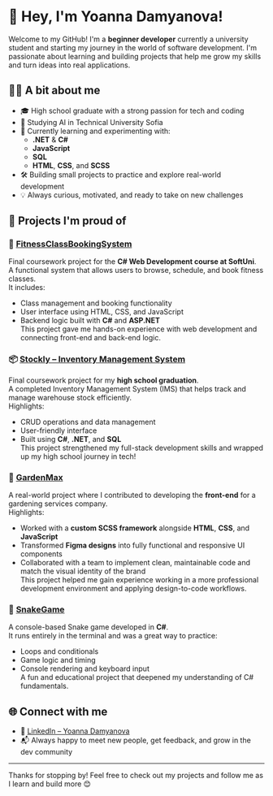 # 👋 Hey, I'm Yoanna Damyanova!

Welcome to my GitHub! I'm a **beginner developer** currently a university student and starting my journey in the world of software development. I'm passionate about learning and building projects that help me grow my skills and turn ideas into real applications.

## 👩‍💻 A bit about me

- 🎓 High school graduate with a strong passion for tech and coding
- 🏫 Studying AI in Technical University Sofia
- 🌱 Currently learning and experimenting with:
  - **.NET** & **C#**
  - **JavaScript**
  - **SQL**
  - **HTML**, **CSS**, and **SCSS**
- 🛠️ Building small projects to practice and explore real-world development
- 💡 Always curious, motivated, and ready to take on new challenges

## 📌 Projects I'm proud of

### 💪 [FitnessClassBookingSystem](https://github.com/yoannaDamyanova/FitnessClassBookingSystem)
Final coursework project for the **C# Web Development course at SoftUni**.  
A functional system that allows users to browse, schedule, and book fitness classes.  
It includes:
- Class management and booking functionality
- User interface using HTML, CSS, and JavaScript
- Backend logic built with **C#** and **ASP.NET**  
This project gave me hands-on experience with web development and connecting front-end and back-end logic.

### 📦 [Stockly – Inventory Management System](https://github.com/yoannaDamyanova/Stockly)
Final coursework project for my **high school graduation**.  
A completed Inventory Management System (IMS) that helps track and manage warehouse stock efficiently.  
Highlights:
- CRUD operations and data management
- User-friendly interface
- Built using **C#**, **.NET**, and **SQL**  
This project strengthened my full-stack development skills and wrapped up my high school journey in tech!

### 🌿 [GardenMax](https://github.com/yoannaDamyanova/GardenMax)
A real-world project where I contributed to developing the **front-end** for a gardening services company.  
Highlights:
- Worked with a **custom SCSS framework** alongside **HTML**, **CSS**, and **JavaScript**
- Transformed **Figma designs** into fully functional and responsive UI components
- Collaborated with a team to implement clean, maintainable code and match the visual identity of the brand  
This project helped me gain experience working in a more professional development environment and applying design-to-code workflows.

### 🐍 [SnakeGame](https://github.com/yoannaDamyanova/SnakeGame)
A console-based Snake game developed in **C#**.  
It runs entirely in the terminal and was a great way to practice:
- Loops and conditionals
- Game logic and timing
- Console rendering and keyboard input  
A fun and educational project that deepened my understanding of C# fundamentals.


## 🌐 Connect with me

- 🔗 [LinkedIn – Yoanna Damyanova](https://www.linkedin.com/in/yoanna-damyanova-6b4834267/)
- 📬 Always happy to meet new people, get feedback, and grow in the dev community

---

Thanks for stopping by! Feel free to check out my projects and follow me as I learn and build more 😊

<!--
**yoannaDamyanova/yoannaDamyanova** is a ✨ _special_ ✨ repository because its `README.md` (this file) appears on your GitHub profile.

Here are some ideas to get you started:

- 🔭 I’m currently working on ...
- 🌱 I’m currently learning ...
- 👯 I’m looking to collaborate on ...
- 🤔 I’m looking for help with ...
- 💬 Ask me about ...
- 📫 How to reach me: ...
- 😄 Pronouns: ...
- ⚡ Fun fact: ...
-->
